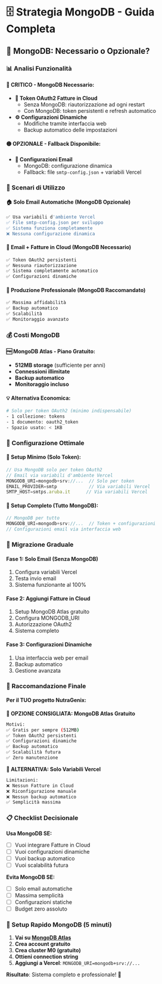 # 🗄️ Strategia MongoDB - Guida Completa

## 🎯 **MongoDB: Necessario o Opzionale?**

### **📊 Analisi Funzionalità**

#### **🔴 CRITICO - MongoDB Necessario:**
- **🔐 Token OAuth2 Fatture in Cloud**
  - Senza MongoDB: riautorizzazione ad ogni restart
  - Con MongoDB: token persistenti e refresh automatico
- **⚙️ Configurazioni Dinamiche**
  - Modifiche tramite interfaccia web
  - Backup automatico delle impostazioni

#### **🟡 OPZIONALE - Fallback Disponibile:**
- **📧 Configurazioni Email**
  - MongoDB: configurazione dinamica
  - Fallback: file `smtp-config.json` + variabili Vercel

### **🎯 Scenari di Utilizzo**

#### **🏠 Solo Email Automatiche (MongoDB Opzionale)**
```bash
✅ Usa variabili d'ambiente Vercel
✅ File smtp-config.json per sviluppo
✅ Sistema funziona completamente
❌ Nessuna configurazione dinamica
```

#### **📄 Email + Fatture in Cloud (MongoDB Necessario)**
```bash
✅ Token OAuth2 persistenti
✅ Nessuna riautorizzazione
✅ Sistema completamente automatico
✅ Configurazioni dinamiche
```

#### **🚀 Produzione Professionale (MongoDB Raccomandato)**
```bash
✅ Massima affidabilità
✅ Backup automatico
✅ Scalabilità
✅ Monitoraggio avanzato
```

### **💰 Costi MongoDB**

#### **🆓 MongoDB Atlas - Piano Gratuito:**
- **512MB storage** (sufficiente per anni)
- **Connessioni illimitate**
- **Backup automatico**
- **Monitoraggio incluso**

#### **💡 Alternativa Economica:**
```bash
# Solo per token OAuth2 (minimo indispensabile)
- 1 collezione: tokens
- 1 documento: oauth2_token
- Spazio usato: < 1KB
```

### **🔧 Configurazione Ottimale**

#### **🎯 Setup Minimo (Solo Token):**
```javascript
// Usa MongoDB solo per token OAuth2
// Email via variabili d'ambiente Vercel
MONGODB_URI=mongodb+srv://...  // Solo per token
EMAIL_PROVIDER=smtp            // Via variabili Vercel
SMTP_HOST=smtps.aruba.it      // Via variabili Vercel
```

#### **🎯 Setup Completo (Tutto MongoDB):**
```javascript
// MongoDB per tutto
MONGODB_URI=mongodb+srv://...  // Token + configurazioni
// Configurazioni email via interfaccia web
```

### **🚀 Migrazione Graduale**

#### **Fase 1: Solo Email (Senza MongoDB)**
1. Configura variabili Vercel
2. Testa invio email
3. Sistema funzionante al 100%

#### **Fase 2: Aggiungi Fatture in Cloud**
1. Setup MongoDB Atlas gratuito
2. Configura MONGODB_URI
3. Autorizzazione OAuth2
4. Sistema completo

#### **Fase 3: Configurazioni Dinamiche**
1. Usa interfaccia web per email
2. Backup automatico
3. Gestione avanzata

### **🎯 Raccomandazione Finale**

#### **Per il TUO progetto NutraGenix:**

**🥇 OPZIONE CONSIGLIATA: MongoDB Atlas Gratuito**
```bash
Motivi:
✅ Gratis per sempre (512MB)
✅ Token OAuth2 persistenti
✅ Configurazioni dinamiche
✅ Backup automatico
✅ Scalabilità futura
✅ Zero manutenzione
```

**🥈 ALTERNATIVA: Solo Variabili Vercel**
```bash
Limitazioni:
❌ Nessun Fatture in Cloud
❌ Riconfigurazione manuale
❌ Nessun backup automatico
✅ Semplicità massima
```

### **📋 Checklist Decisionale**

**Usa MongoDB SE:**
- [ ] Vuoi integrare Fatture in Cloud
- [ ] Vuoi configurazioni dinamiche
- [ ] Vuoi backup automatico
- [ ] Vuoi scalabilità futura

**Evita MongoDB SE:**
- [ ] Solo email automatiche
- [ ] Massima semplicità
- [ ] Configurazioni statiche
- [ ] Budget zero assoluto

### **🔧 Setup Rapido MongoDB (5 minuti)**

1. **Vai su [MongoDB Atlas](https://mongodb.com/atlas)**
2. **Crea account gratuito**
3. **Crea cluster M0 (gratuito)**
4. **Ottieni connection string**
5. **Aggiungi a Vercel**: `MONGODB_URI=mongodb+srv://...`

**Risultato**: Sistema completo e professionale! 🚀